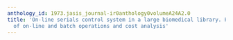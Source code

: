 ```yaml
---
anthology_id: 1973.jasis_journal-ir0anthology0volumeA24A2.0
title: 'On-line serials control system in a large biomedical library. Part III: Comparison
  of on-line and batch operations and cost analysis'
---
```

